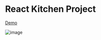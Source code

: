 # React Kitchen Project

[Demo](https://dmitrymitrakhovich.github.io/react-kitchen/)

![image](https://user-images.githubusercontent.com/49959500/169365101-374371c9-3bec-4f00-b7d6-2fda467d28d9.png)
